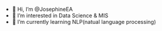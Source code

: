 - 👋 Hi, I’m @JosephineEA
- 👀 I’m interested in Data Science & MIS
- 🌱 I’m currently learning NLP(natual language processing)

<!---
JosephineEA/JosephineEA is a ✨ special ✨ repository because its `README.md` (this file) appears on your GitHub profile.
You can click the Preview link to take a look at your changes.

- 💞️ I’m looking to collaborate on ...
- 📫 How to reach me ...
--->
